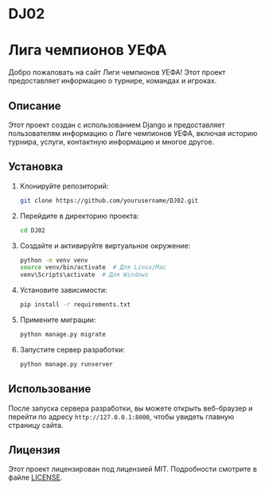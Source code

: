 # DJ02
 
# Лига чемпионов УЕФА

Добро пожаловать на сайт Лиги чемпионов УЕФА! Этот проект предоставляет информацию о турнире, командах и игроках.

## Описание

Этот проект создан с использованием Django и предоставляет пользователям информацию о Лиге чемпионов УЕФА, включая историю турнира, услуги, контактную информацию и многое другое.

## Установка

1. Клонируйте репозиторий:
    ```sh
    git clone https://github.com/yourusername/DJ02.git
    ```

2. Перейдите в директорию проекта:
    ```sh
    cd DJ02
    ```

3. Создайте и активируйте виртуальное окружение:
    ```sh
    python -m venv venv
    source venv/bin/activate  # Для Linux/Mac
    venv\Scripts\activate  # Для Windows
    ```

4. Установите зависимости:
    ```sh
    pip install -r requirements.txt
    ```

5. Примените миграции:
    ```sh
    python manage.py migrate
    ```

6. Запустите сервер разработки:
    ```sh
    python manage.py runserver
    ```

## Использование

После запуска сервера разработки, вы можете открыть веб-браузер и перейти по адресу `http://127.0.0.1:8000`, чтобы увидеть главную страницу сайта.

## Лицензия

Этот проект лицензирован под лицензией MIT. Подробности смотрите в файле [LICENSE](LICENSE).
